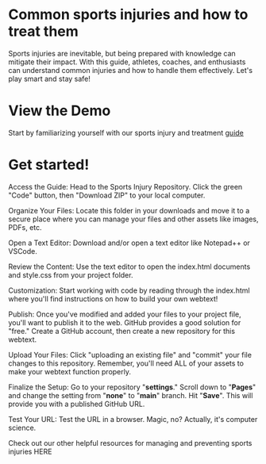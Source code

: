 # Common sports injuries and how to treat them
Sports injuries are inevitable, but being prepared with knowledge can mitigate their impact. With this guide, athletes, coaches, and enthusiasts can understand common injuries and how to handle them effectively. Let's play smart and stay safe!

# View the Demo
Start by familiarizing yourself with our sports injury and treatment [guide](https://cmarsalko.github.io/Sports_Injuries_and_Treatment/
)
# Get started!
Access the Guide: Head to the Sports Injury Repository. Click the green "Code" button, then "Download ZIP" to your local computer.

Organize Your Files: Locate this folder in your downloads and move it to a secure place where you can manage your files and other assets like images, PDFs, etc.

Open a Text Editor: Download and/or open a text editor like Notepad++ or VSCode.

Review the Content: Use the text editor to open the index.html documents and style.css from your project folder.

Customization: Start working with code by reading through the index.html where you'll find instructions on how to build your own webtext!

Publish: Once you've modified and added your files to your project file, you'll want to publish it to the web. GitHub provides a good solution for "free." Create a GitHub account, then create a new repository for this webtext.

Upload Your Files: Click "uploading an existing file" and "commit" your file changes to this repository. Remember, you'll need ALL of your assets to make your webtext function properly.

Finalize the Setup: Go to your repository "**settings**." Scroll down to "**Pages**" and change the setting from "**none**" to "**main**" branch. Hit "**Save**". This will provide you with a published GitHub URL.

Test Your URL: Test the URL in a browser. Magic, no? Actually, it's computer science.

Check out our other helpful resources for managing and preventing sports injuries HERE
